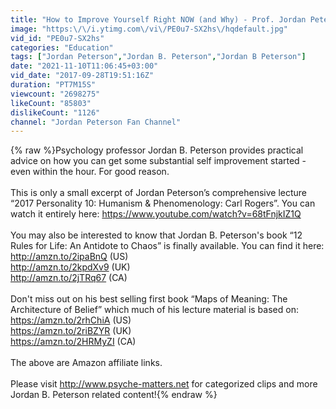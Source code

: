 ```yaml
---
title: "How to Improve Yourself Right NOW (and Why) - Prof. Jordan Peterson"
image: "https:\/\/i.ytimg.com\/vi\/PE0u7-SX2hs\/hqdefault.jpg"
vid_id: "PE0u7-SX2hs"
categories: "Education"
tags: ["Jordan Peterson","Jordan B. Peterson","Jordan B Peterson"]
date: "2021-11-10T11:06:45+03:00"
vid_date: "2017-09-28T19:51:16Z"
duration: "PT7M15S"
viewcount: "2698275"
likeCount: "85803"
dislikeCount: "1126"
channel: "Jordan Peterson Fan Channel"
---
```

{% raw %}Psychology professor Jordan B. Peterson provides practical advice on how you can get some substantial self improvement started - even within the hour. For good reason.<br /><br />This is only a small excerpt of Jordan Peterson’s comprehensive lecture “2017 Personality 10: Humanism &amp; Phenomenology: Carl Rogers”. You can watch it entirely here: <a rel="nofollow" target="blank" href="https://www.youtube.com/watch?v=68tFnjkIZ1Q">https://www.youtube.com/watch?v=68tFnjkIZ1Q</a><br /><br />You may also be interested to know that Jordan B. Peterson's book “12 Rules for Life: An Antidote to Chaos” is finally available. You can find it here: <br /><a rel="nofollow" target="blank" href="http://amzn.to/2ipaBnQ">http://amzn.to/2ipaBnQ</a> (US) <br /><a rel="nofollow" target="blank" href="http://amzn.to/2kpdXv9">http://amzn.to/2kpdXv9</a> (UK) <br /><a rel="nofollow" target="blank" href="http://amzn.to/2jTRq67">http://amzn.to/2jTRq67</a> (CA) <br /><br />Don't miss out on his best selling first book “Maps of Meaning: The Architecture of Belief” which much of his lecture material is based on:<br /><a rel="nofollow" target="blank" href="https://amzn.to/2rhChiA">https://amzn.to/2rhChiA</a> (US)<br /><a rel="nofollow" target="blank" href="https://amzn.to/2riBZYR">https://amzn.to/2riBZYR</a> (UK)<br /><a rel="nofollow" target="blank" href="https://amzn.to/2HRMyZI">https://amzn.to/2HRMyZI</a> (CA)<br /><br />The above are Amazon affiliate links.<br /><br />Please visit <a rel="nofollow" target="blank" href="http://www.psyche-matters.net">http://www.psyche-matters.net</a> for categorized clips and more Jordan B. Peterson related content!{% endraw %}

